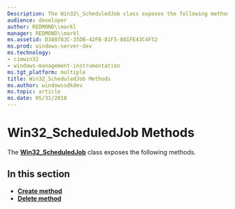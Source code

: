 ```yaml
---
Description: The Win32\_ScheduledJob class exposes the following methods.
audience: developer
author: REDMOND\\markl
manager: REDMOND\\markl
ms.assetid: D380783C-35DB-42F8-81F5-881FE43C4F52
ms.prod: windows-server-dev
ms.technology:
- cimwin32
- windows-management-instrumentation
ms.tgt_platform: multiple
title: Win32_ScheduledJob Methods
ms.author: windowssdkdev
ms.topic: article
ms.date: 05/31/2018
---
```


# Win32\_ScheduledJob Methods

The [**Win32\_ScheduledJob**](win32-scheduledjob.md) class exposes the following methods.

## In this section

-   [**Create method**](create-method-in-class-win32-scheduledjob.md)
-   [**Delete method**](delete-method-in-class-win32-scheduledjob.md)

 

 




